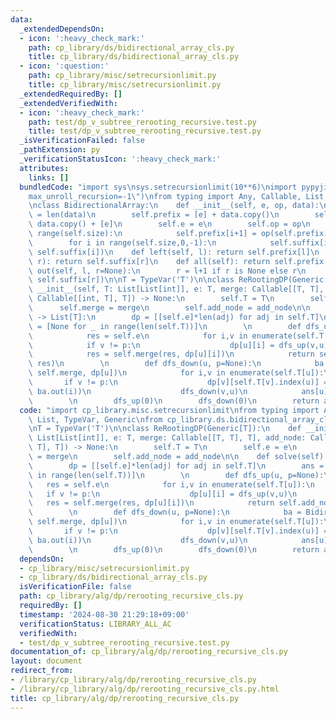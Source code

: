 ```yaml
---
data:
  _extendedDependsOn:
  - icon: ':heavy_check_mark:'
    path: cp_library/ds/bidirectional_array_cls.py
    title: cp_library/ds/bidirectional_array_cls.py
  - icon: ':question:'
    path: cp_library/misc/setrecursionlimit.py
    title: cp_library/misc/setrecursionlimit.py
  _extendedRequiredBy: []
  _extendedVerifiedWith:
  - icon: ':heavy_check_mark:'
    path: test/dp_v_subtree_rerooting_recursive.test.py
    title: test/dp_v_subtree_rerooting_recursive.test.py
  _isVerificationFailed: false
  _pathExtension: py
  _verificationStatusIcon: ':heavy_check_mark:'
  attributes:
    links: []
  bundledCode: "import sys\nsys.setrecursionlimit(10**6)\nimport pypyjit\npypyjit.set_param(\"\
    max_unroll_recursion=-1\")\nfrom typing import Any, Callable, List, TypeVar, Generic\n\
    \nclass BidirectionalArray:\n    def __init__(self, e, op, data):\n        self.size\
    \ = len(data)\n        self.prefix = [e] + data.copy()\n        self.suffix =\
    \ data.copy() + [e]\n        self.e = e\n        self.op = op\n        for i in\
    \ range(self.size):\n            self.prefix[i+1] = op(self.prefix[i], self.prefix[i+1])\n\
    \        for i in range(self.size,0,-1):\n            self.suffix[i-1] = op(self.suffix[i-1],\
    \ self.suffix[i])\n    def left(self, l): return self.prefix[l]\n    def right(self,\
    \ r): return self.suffix[r]\n    def all(self): return self.prefix[-1]\n    def\
    \ out(self, l, r=None):\n        r = l+1 if r is None else r\n        return self.op(self.prefix[l],\
    \ self.suffix[r])\n\nT = TypeVar('T')\n\nclass ReRootingDP(Generic[T]):\n    def\
    \ __init__(self, T: List[List[int]], e: T, merge: Callable[[T, T], T], add_node:\
    \ Callable[[int, T], T]) -> None:\n        self.T = T\n        self.e = e\n  \
    \      self.merge = merge\n        self.add_node = add_node\n\n    def solve(self)\
    \ -> List[T]:\n        dp = [[self.e]*len(adj) for adj in self.T]\n        ans\
    \ = [None for _ in range(len(self.T))]\n        \n        def dfs_up(u, p=None):\n\
    \            res = self.e\n            for i,v in enumerate(self.T[u]):\n    \
    \            if v != p:\n                    dp[u][i] = dfs_up(v,u)\n        \
    \            res = self.merge(res, dp[u][i])\n            return self.add_node(u,\
    \ res)\n        \n        def dfs_down(u, p=None):\n            ba = BidirectionalArray(self.e,\
    \ self.merge, dp[u])\n            for i,v in enumerate(self.T[u]):\n         \
    \       if v != p:\n                    dp[v][self.T[v].index(u)] = self.add_node(u,\
    \ ba.out(i))\n                    dfs_down(v,u)\n            ans[u] = ba.all()\n\
    \        \n        dfs_up(0)\n        dfs_down(0)\n        return ans\n"
  code: "import cp_library.misc.setrecursionlimit\nfrom typing import Any, Callable,\
    \ List, TypeVar, Generic\nfrom cp_library.ds.bidirectional_array_cls import BidirectionalArray\n\
    \nT = TypeVar('T')\n\nclass ReRootingDP(Generic[T]):\n    def __init__(self, T:\
    \ List[List[int]], e: T, merge: Callable[[T, T], T], add_node: Callable[[int,\
    \ T], T]) -> None:\n        self.T = T\n        self.e = e\n        self.merge\
    \ = merge\n        self.add_node = add_node\n\n    def solve(self) -> List[T]:\n\
    \        dp = [[self.e]*len(adj) for adj in self.T]\n        ans = [None for _\
    \ in range(len(self.T))]\n        \n        def dfs_up(u, p=None):\n         \
    \   res = self.e\n            for i,v in enumerate(self.T[u]):\n             \
    \   if v != p:\n                    dp[u][i] = dfs_up(v,u)\n                 \
    \   res = self.merge(res, dp[u][i])\n            return self.add_node(u, res)\n\
    \        \n        def dfs_down(u, p=None):\n            ba = BidirectionalArray(self.e,\
    \ self.merge, dp[u])\n            for i,v in enumerate(self.T[u]):\n         \
    \       if v != p:\n                    dp[v][self.T[v].index(u)] = self.add_node(u,\
    \ ba.out(i))\n                    dfs_down(v,u)\n            ans[u] = ba.all()\n\
    \        \n        dfs_up(0)\n        dfs_down(0)\n        return ans\n"
  dependsOn:
  - cp_library/misc/setrecursionlimit.py
  - cp_library/ds/bidirectional_array_cls.py
  isVerificationFile: false
  path: cp_library/alg/dp/rerooting_recursive_cls.py
  requiredBy: []
  timestamp: '2024-08-30 21:29:18+09:00'
  verificationStatus: LIBRARY_ALL_AC
  verifiedWith:
  - test/dp_v_subtree_rerooting_recursive.test.py
documentation_of: cp_library/alg/dp/rerooting_recursive_cls.py
layout: document
redirect_from:
- /library/cp_library/alg/dp/rerooting_recursive_cls.py
- /library/cp_library/alg/dp/rerooting_recursive_cls.py.html
title: cp_library/alg/dp/rerooting_recursive_cls.py
---
```

